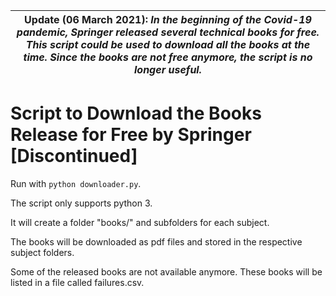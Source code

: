 

| **Update (06 March 2021):** *In the beginning of the Covid-19 pandemic, Springer released several technical books for free.  This script could be used to download all the books at the time. Since the books are not free anymore, the script is no longer useful.* | 
|---|

# Script to Download the Books Release for Free by Springer [Discontinued]

Run with `python downloader.py`. 

The script only supports python 3. 

It will create a folder "books/" and subfolders for each subject.

The books will be downloaded as pdf files and stored in the respective subject folders.

Some of the released books are not available anymore. These books will be listed in a file called failures.csv.


